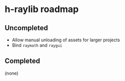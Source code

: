 # h-raylib roadmap

## Uncompleted
- Allow manual unloading of assets for larger projects
- Bind `raymath` and `raygui`

## Completed
(none)
